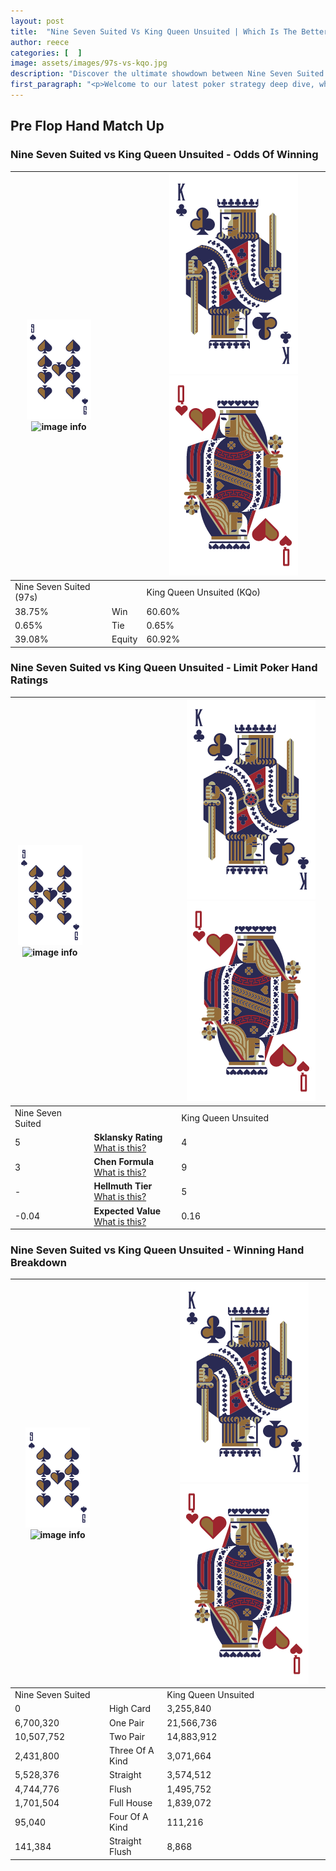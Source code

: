 ```yaml
---
layout: post
title:  "Nine Seven Suited Vs King Queen Unsuited | Which Is The Better Hand In Poker? A Complete Guide"
author: reece
categories: [  ]
image: assets/images/97s-vs-kqo.jpg
description: "Discover the ultimate showdown between Nine Seven Suited and King Queen Unsuited in poker! Uncover the odds, strategies, and scenarios where one hand triumphs over the other. Get ready to up your poker game with this thrilling analysis."
first_paragraph: "<p>Welcome to our latest poker strategy deep dive, where we're pitting two distinct hands against each other in a high-stakes showdown: Nine Seven Suited vs King Queen Unsuited.</p><p>In the dynamic world of poker, every decision counts, and knowing which hand holds the upper hand is key to your success at the table.</p><p>In this article, we'll dissect these two hands, explore the scenarios where one dominates the other, and equip you with the knowledge to make strategic choices that can tip the odds in your favor.</p><p>Get ready to unravel the intriguing dynamics of these poker hands and elevate your game to new heights.</p>"
---
```




[comment]: # (sp0)

## Pre Flop Hand Match Up

<div class="table hand-ratings" markdown="1"> 



### Nine Seven Suited vs King Queen Unsuited - Odds Of Winning


    
| ![image info](assets/images/hand1/9.png) ![image info](assets/images/hand1/7s.png) |  | ![image info](assets/images/hand2/K.png) ![image info](assets/images/hand2/Qo.png) |
| -------- | -------- | -------- |
| Nine Seven Suited (97s) |  | King Queen Unsuited (KQo) |
| 38.75% | Win | 60.60% |
| 0.65% | Tie | 0.65% |
| 39.08% | Equity | 60.92% |




[comment]: # (sp1)



### Nine Seven Suited vs King Queen Unsuited - Limit Poker Hand Ratings


    
| ![image info](assets/images/hand1/9.png) ![image info](assets/images/hand1/7s.png) |  | ![image info](assets/images/hand2/K.png) ![image info](assets/images/hand2/Qo.png) |
| -------- | -------- | -------- |
| Nine Seven Suited |  | King Queen Unsuited |
| 5 | **Sklansky Rating** [What is this?](/sklansky-rating-explained) | 4 |
| 3 | **Chen Formula** [What is this?](/chen-formula-explained) | 9 |
| - | **Hellmuth Tier** [What is this?](/Hellmuth-tier-explained) | 5 |
| -0.04 | **Expected Value** [What is this?](/expected-value-explained) | 0.16 |




[comment]: # (sp2)



### Nine Seven Suited vs King Queen Unsuited - Winning Hand Breakdown


    
| ![image info](assets/images/hand1/9.png) ![image info](assets/images/hand1/7s.png) |  | ![image info](assets/images/hand2/K.png) ![image info](assets/images/hand2/Qo.png) |
| -------- | -------- | -------- |
| Nine Seven Suited |  | King Queen Unsuited |
| 0 | High Card | 3,255,840 |
| 6,700,320 | One Pair | 21,566,736 |
| 10,507,752 | Two Pair | 14,883,912 |
| 2,431,800 | Three Of A Kind | 3,071,664 |
| 5,528,376 | Straight | 3,574,512 |
| 4,744,776 | Flush | 1,495,752 |
| 1,701,504 | Full House | 1,839,072 |
| 95,040 | Four Of A Kind | 111,216 |
| 141,384 | Straight Flush | 8,868 |




[comment]: # (sp3)



</div>

[comment]: # (sp4)



[comment]: # (sp5)


